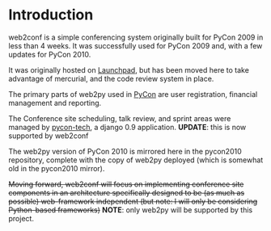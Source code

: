# Introduction #

web2conf is a simple conferencing system originally built for PyCon 2009 in less than 4 weeks.   It was successfully used for PyCon 2009 and, with a few updates for PyCon 2010.

It was originally hosted on [Launchpad](https://launchpad.net/web2conf), but has been moved here to take advantage of mercurial, and the code review system in place.

The primary parts of web2py used in [PyCon](http://use.pycon.org/2010/register) are user registration, financial management and reporting.

The Conference site scheduling, talk review, and sprint areas were managed by [pycon-tech](https://pycon.coderanger.net/), a django 0.9 application. **UPDATE**: this is now supported by web2conf

The web2py version of PyCon 2010 is mirrored here in the pycon2010 repository, complete with the copy of web2py deployed (which is somewhat old in the pycon2010 mirror).

~~Moving forward, web2conf will focus on implementing conference site components in an architecture specifically designed to be (as much as possible) web-framework independent (but note: I will only be considering Python-based frameworks)~~ **NOTE**: only web2py will be supported by this project.